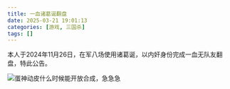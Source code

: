 ```yaml
---
title: 一血诸葛诞翻盘
date: 2025-03-21 19:01:13
categories: [游戏, 三国杀]
tags: []
---
```


本人于2024年11月26日，在军八场使用诸葛诞，以内奸身份完成一血无队友翻盘，特此公告。

![蛋神动皮什么时候能开放合成，急急急](/images/zhuge-damn.jpeg)
